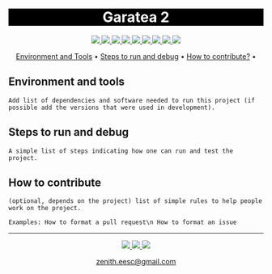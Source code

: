 <h1 align="center" style="color:white; background-color:black">Garatea 2</h1>

<p align="center">
	<a href="http://zenith.eesc.usp.br/">
    <img src="https://img.shields.io/badge/Zenith-Embarcados-black?style=for-the-badge"/>
    </a>
    <a href="https://eesc.usp.br/">
    <img src="https://img.shields.io/badge/Linked%20to-EESC--USP-black?style=for-the-badge"/>
    </a>
    <a href="https://github.com/zenitheesc/garatea2/blob/main/LICENSE">
    <img src="https://img.shields.io/github/license/zenitheesc/garatea2?style=for-the-badge"/>
    </a>
    <a href="https://github.com/${{ env.REPOSITORY_FULL_NAME }}/issues">
    <img src="https://img.shields.io/github/issues/zenitheesc/garatea2?style=for-the-badge"/>
    </a>
    <a href="https://github.com/zenitheesc/garatea2/commits/main">
    <img src="https://img.shields.io/github/commit-activity/m/zenitheesc/garatea2?style=for-the-badge">
    </a>
    <a href="https://github.com/zenitheesc/garatea2/graphs/contributors">
    <img src="https://img.shields.io/github/contributors/zenitheesc/garatea2?style=for-the-badge"/>
    </a>
    <a href="https://github.com/zenitheesc/garatea2/commits/main">
    <img src="https://img.shields.io/github/last-commit/zenitheesc/garatea2?style=for-the-badge"/>
    </a>
    <a href="https://github.com/zenitheesc/garatea2/issues">
    <img src="https://img.shields.io/github/issues-raw/zenitheesc/garatea2?style=for-the-badge" />
    </a>
    <a href="https://github.com/zenitheesc/garatea2/pulls">
    <img src = "https://img.shields.io/github/issues-pr-raw/zenitheesc/garatea2?style=for-the-badge">
    </a>
</p>

<p align="center">
    <a href="#environment-and-tools">Environment and Tools</a> •
    <a href="#steps-to-run-and-debug">Steps to run and debug</a> •
    <a href="#how-to-contribute">How to contribute?</a> •
</p>

## Environment and tools

`Add list of dependencies and software needed to run this project (if possible add the versions that were used in development).`

## Steps to run and debug

`A simple list of steps indicating how one can run and test the project.`

## How to contribute

`(optional, depends on the project) list of simple rules to help people work on the project.`

`Examples: How to format a pull request\n How to format an issue`

---

<p align="center">
    <a href="http://zenith.eesc.usp.br">
    <img src="https://img.shields.io/badge/Check%20out-Zenith's Oficial Website-black?style=for-the-badge" />
    </a> 
    <a href="https://www.facebook.com/zenitheesc">
    <img src="https://img.shields.io/badge/Like%20us%20on-facebook-blue?style=for-the-badge"/>
    </a> 
    <a href="https://www.instagram.com/zenith_eesc/">
    <img src="https://img.shields.io/badge/Follow%20us%20on-Instagram-red?style=for-the-badge"/>
    </a>

</p>
<p align = "center">
<a href="zenith.eesc@gmail.com">zenith.eesc@gmail.com</a>
</p>

